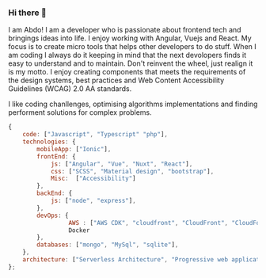 ### Hi there 👋

I am Abdo! I am a developer who is passionate about frontend tech and bringings ideas into life. I enjoy working with Angular, Vuejs and React. My focus is to create micro tools that helps other developers to do stuff. When I am coding I always do it keeping in mind that the next devolopers finds it easy to understand and to maintain. Don't reinvent the wheel, just realign it is my motto. I enjoy creating components that meets the requirements of the design systems, best practices and Web Content Accessibility Guidelines (WCAG) 2.0 AA standards.

I like coding chanllenges, optimising algorithms implementations and finding performent solutions for complex problems. 

```javascript
{
    code: ["Javascript", "Typescript" "php"],
    technologies: {
        mobileApp: ["Ionic"],
        frontEnd: {
            js: ["Angular", "Vue", "Nuxt", "React"],
            css: ["SCSS", "Material design", "bootstrap"],
            Misc:  ["Accessibility"]
        },
        backEnd: {
            js: ["node", "express"],
        },
        devOps: {
                 AWS : ["AWS CDK", "cloudfront", "CloudFront", "CloudFormation", "Roue53", "EC2"],
                 Docker
        },
        databases: ["mongo", "MySql", "sqlite"],
    },
    architecture: ["Serverless Architecture", "Progressive web applications", "Single page applications"],
};
```
